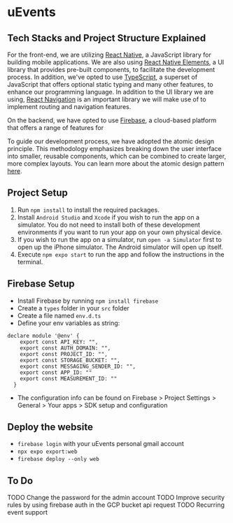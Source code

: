 # uEvents

## Tech Stacks and Project Structure Explained

For the front-end, we are utilizing [React Native](https://reactnative.dev/), a JavaScript library for building mobile applications. We are also using [React Native Elements](https://reactnativeelements.com/), a UI library that provides pre-built components, to facilitate the development process. In addition, we've opted to use [TypeScript](https://www.typescriptlang.org/), a superset of JavaScript that offers optional static typing and many other features, to enhance our programming language. In addition to the UI library we are using, [React Navigation](https://reactnavigation.org/) is an important library we will make use of to implement routing and navigation features.

On the backend, we have opted to use [Firebase](https://firebase.google.com/), a cloud-based platform that offers a range of features for

To guide our development process, we have adopted the atomic design principle. This methodology emphasizes breaking down the user interface into smaller, reusable components, which can be combined to create larger, more complex layouts. You can learn more about the atomic design pattern [here](https://xd.adobe.com/ideas/process/ui-design/atomic-design-principles-methodology-101/).

## Project Setup

1. Run `npm install` to install the required packages.
2. Install `Android Studio` and `Xcode` if you wish to run the app on a simulator. You do not need to install both of these development environments if you want to run your app on your own physical device.
3. If you wish to run the app on a simulator, run `open -a Simulator` first to open up the iPhone simulator. The Android simulator will open up itself.
4. Execute `npm expo start` to run the app and follow the instructions in the terminal.

## Firebase Setup

- Install Firebase by running `npm install firebase`
- Create a `types` folder in your `src` folder
- Create a file named `env.d.ts`
- Define your env variables as string:

```
declare module '@env' {
    export const API_KEY: "",
    export const AUTH_DOMAIN: "",
    export const PROJECT_ID: "",
    export const STORAGE_BUCKET: "",
    export const MESSAGING_SENDER_ID: "",
    export const APP_ID: ""
    export const MEASUREMENT_ID: ""
  }
```

- The configuration info can be found on Firebase > Project Settings > General > Your apps > SDK setup and configuration

## Deploy the website

- `firebase login` with your uEvents personal gmail account
- `npx expo export:web`
- `firebase deploy --only web`

## To Do

TODO Change the password for the admin account
TODO Improve security rules by using firebase auth in the GCP bucket api request
TODO Recurring event support
